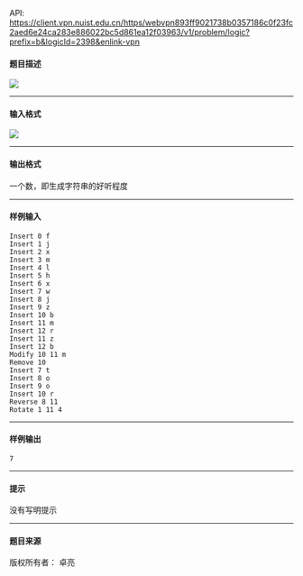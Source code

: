 API: https://client.vpn.nuist.edu.cn/https/webvpn893ff9021738b0357186c0f23fc2aed6e24ca283e886022bc5d861ea12f03963/v1/problem/logic?prefix=b&logicId=2398&enlink-vpn

#### 题目描述

![](../file/2398_0.jpg)

---

#### 输入格式

![](../file/2398_0.jpg)

---

#### 输出格式

一个数，即生成字符串的好听程度

---

#### 样例输入
```
Insert 0 f
Insert 1 j
Insert 2 x
Insert 3 m
Insert 4 l
Insert 5 h
Insert 6 x
Insert 7 w
Insert 8 j
Insert 9 z
Insert 10 b
Insert 11 m
Insert 12 r
Insert 11 z
Insert 12 b
Modify 10 11 m
Remove 10
Insert 7 t
Insert 8 o
Insert 9 o
Insert 10 r
Reverse 8 11
Rotate 1 11 4

```

---

#### 样例输出
```
7
```

---

#### 提示

没有写明提示

---

#### 题目来源

版权所有者： 卓亮